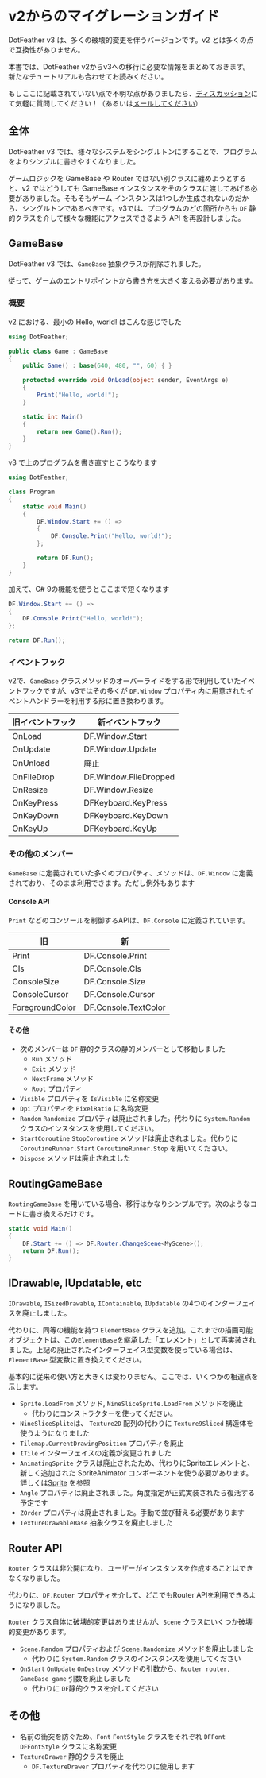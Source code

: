 # v2からのマイグレーションガイド

DotFeather v3 は、多くの破壊的変更を伴うバージョンです。v2 とは多くの点で互換性がありません。

本書では、DotFeather v2からv3への移行に必要な情報をまとめておきます。
新たなチュートリアルも合わせてお読みください。

もしここに記載されていない点で不明な点がありましたら、[ディスカッション](https://github.com/Xeltica/DotFeather/discussions/categories/q-a)にて気軽に質問してください！（あるいは[メールしてください](mailto:xeltica@gmail.com)）

## 全体

DotFeather v3 では、様々なシステムをシングルトンにすることで、プログラムをよりシンプルに書きやすくなりました。

ゲームロジックを GameBase や Router ではない別クラスに纏めようとすると、v2 ではどうしても GameBase インスタンスをそのクラスに渡してあげる必要がありました。そもそもゲーム インスタンスは1つしか生成されないのだから、シングルトンであるべきです。v3では、プログラムのどの箇所からも `DF` 静的クラスを介して様々な機能にアクセスできるよう API を再設計しました。

## GameBase

DotFeather v3 では、`GameBase` 抽象クラスが削除されました。

従って、ゲームのエントリポイントから書き方を大きく変える必要があります。

### 概要

v2 における、最小の Hello, world! はこんな感じでした

```cs
using DotFeather;

public class Game : GameBase
{
	public Game() : base(640, 480, "", 60) { }

	protected override void OnLoad(object sender, EventArgs e)
	{
		Print("Hello, world!");
	}

	static int Main()
	{
		return new Game().Run();
	}
}
```

v3 で上のプログラムを書き直すとこうなります

```cs
using DotFeather;

class Program
{
	static void Main()
	{
		DF.Window.Start += () =>
		{
			DF.Console.Print("Hello, world!");
		};

		return DF.Run();
	}
}
```

加えて、C# 9の機能を使うとここまで短くなります

```cs
DF.Window.Start += () =>
{
	DF.Console.Print("Hello, world!");
};

return DF.Run();
```

### イベントフック

v2で、`GameBase` クラスメソッドのオーバーライドをする形で利用していたイベントフックですが、v3ではその多くが `DF.Window` プロパティ内に用意されたイベントハンドラーを利用する形に置き換わります。

|旧イベントフック|新イベントフック|
|--|--|
|OnLoad|DF.Window.Start|
|OnUpdate|DF.Window.Update|
|OnUnload|廃止|
|OnFileDrop|DF.Window.FileDropped|
|OnResize|DF.Window.Resize|
|OnKeyPress|DFKeyboard.KeyPress|
|OnKeyDown|DFKeyboard.KeyDown|
|OnKeyUp|DFKeyboard.KeyUp|

### その他のメンバー

`GameBase` に定義されていた多くのプロパティ、メソッドは、`DF.Window` に定義されており、そのまま利用できます。ただし例外もあります

#### Console API

`Print` などのコンソールを制御するAPIは、`DF.Console` に定義されています。

|旧|新|
|--|--|
|Print|DF.Console.Print|
|Cls|DF.Console.Cls|
|ConsoleSize|DF.Console.Size|
|ConsoleCursor|DF.Console.Cursor|
|ForegroundColor|DF.Console.TextColor|

#### その他

- 次のメンバーは `DF` 静的クラスの静的メンバーとして移動しました
	- `Run` メソッド
	- `Exit` メソッド
	- `NextFrame` メソッド
	- `Root` プロパティ
- `Visible` プロパティを `IsVisible` に名称変更
- `Dpi` プロパティを `PixelRatio` に名称変更
- `Random` `Randomize` プロパティは廃止されました。代わりに `System.Random` クラスのインスタンスを使用してください。
- `StartCoroutine` `StopCoroutine` メソッドは廃止されました。代わりに `CoroutineRunner.Start` `CoroutineRunner.Stop` を用いてください。
- `Dispose` メソッドは廃止されました

## RoutingGameBase

`RoutingGameBase` を用いている場合、移行はかなりシンプルです。次のようなコードに書き換えるだけです。

```cs
static void Main()
{
	DF.Start += () => DF.Router.ChangeScene<MyScene>();
	return DF.Run();
}
```

## IDrawable, IUpdatable, etc

`IDrawable`, `ISizedDrawable`, `IContainable`, `IUpdatable` の4つのインターフェイスを廃止しました。

代わりに、同等の機能を持つ `ElementBase` クラスを追加。これまでの描画可能オブジェクトは、この`ElementBase`を継承した「エレメント」として再実装されました。上記の廃止されたインターフェイス型変数を使っている場合は、`ElementBase` 型変数に置き換えてください。

基本的に従来の使い方と大きくは変わりません。ここでは、いくつかの相違点を示します。

- `Sprite.LoadFrom` メソッド, `NineSliceSprite.LoadFrom` メソッドを廃止
	- 代わりにコンストラクターを使ってください。
- `NineSliceSplite`は、 `Texture2D` 配列の代わりに `Texture9Sliced` 構造体を使うようになりました
- `Tilemap.CurrentDrawingPosition` プロパティを廃止
- `ITile` インターフェイスの定義が変更されました
- `AnimatingSprite` クラスは廃止されたため、代わりにSpriteエレメントと、新しく追加された SpriteAnimator コンポーネントを使う必要があります。詳しくは[Sprite](../elements/sprite.md) を参照
- `Angle` プロパティは廃止されました。角度指定が正式実装されたら復活する予定です
- `ZOrder` プロパティは廃止されました。手動で並び替える必要があります
- `TextureDrawableBase` 抽象クラスを廃止しました

## Router API

`Router` クラスは非公開になり、ユーザーがインスタンスを作成することはできなくなりました。

代わりに、`DF.Router` プロパティを介して、どこでもRouter APIを利用できるようになりました。

`Router` クラス自体に破壊的変更はありませんが、`Scene` クラスにいくつか破壊的変更があります。

- `Scene.Random` プロパティおよび `Scene.Randomize` メソッドを廃止しました
	- 代わりに `System.Random` クラスのインスタンスを使用してください
- `OnStart` `OnUpdate` `OnDestroy` メソッドの引数から、`Router router, GameBase game` 引数を廃止しました
	- 代わりに `DF`静的クラスを介してください

## その他

- 名前の衝突を防ぐため、`Font` `FontStyle` クラスをそれぞれ `DFFont` `DFFontStyle` クラスに名称変更
- `TextureDrawer` 静的クラスを廃止
	- `DF.TextureDrawer` プロパティを代わりに使用します

